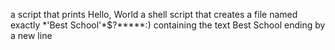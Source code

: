 a script that prints Hello, World
a shell script that creates a file named exactly \*\'Best School\'\*$\?\*\*\*\*\*:) containing the text Best School ending by a new line
